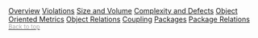 <nav class="nav nav-pills flex-column">
    <a class="nav-link text-nowrap" href="{{ site.baseurl }}/phpmetrics/">Overview</a>
    <a class="nav-link text-nowrap" href="{{ site.baseurl }}/phpmetrics/violations">Violations</a>
    <a class="nav-link text-nowrap" href="{{ site.baseurl }}/phpmetrics/loc">Size and Volume</a>
    <a class="nav-link text-nowrap" href="{{ site.baseurl }}/phpmetrics/complexity">Complexity and Defects</a>
    <a class="nav-link text-nowrap" href="{{ site.baseurl }}/phpmetrics/oop">Object Oriented Metrics</a>
    <a class="nav-link text-nowrap" href="{{ site.baseurl }}/phpmetrics/relations">Object Relations</a>
    <a class="nav-link text-nowrap" href="{{ site.baseurl }}/phpmetrics/coupling">Coupling</a>
    <a class="nav-link text-nowrap" href="{{ site.baseurl }}/phpmetrics/packages">Packages</a>
    <a class="nav-link text-nowrap" href="{{ site.baseurl }}/phpmetrics/package_relations">Package Relations</a>
    <a class="nav-link text-nowrap" href="#"><small style="color:#aaa;">Back to top</small></a>
</nav>
